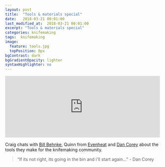 ```yaml
---
layout: post
title:  "Tools & materials special"
date:   2018-03-21 00:01:00
last_modified_at:  2018-03-21 00:01:00
excerpt: "Tools & materials special"
categories: knifemaking
tags:  knifemaking 
image:
  feature: tools.jpg
  topPosition: 0px
bgContrast: dark
bgGradientOpacity: lighter
syntaxHighlighter: no
---
```



<iframe frameborder='0' height='200px' scrolling='no' seamless src='https://embed.simplecast.com/f2cd6b79?color=f5f5f5' width='100%'></iframe>


Craig chats with <a href="https://www.instagram.com/billbehnke/">Bill Behnke</a>, Quinn from <a href="http://www.evenheat-kiln.com">Evenheat</a> and <a href="http://www.instagram.com/basherdan_grinders_and_knives">Dan Corey</a> about the tools they make for the knifemaking community.



 


<blockquote class="largeQuote">“If its not right, its going in the bin and i'll start again...” - Dan Corey</blockquote>





